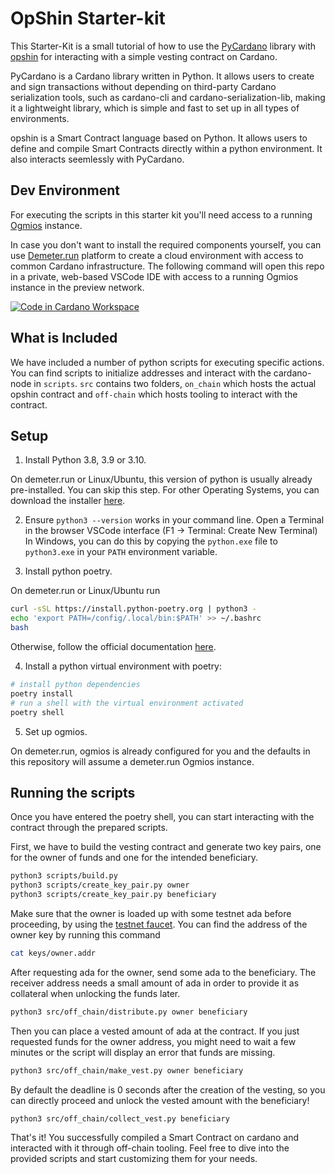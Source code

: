 # OpShin Starter-kit

This Starter-Kit is a small tutorial of how to use the [PyCardano](https://github.com/Python-Cardano/pycardano) library 
with [opshin](https://github.com/OpShin/opshin) for interacting with a simple vesting contract on Cardano.

PyCardano is a Cardano library written in Python. It allows users to create and sign transactions without depending on third-party Cardano serialization tools, such as cardano-cli and cardano-serialization-lib, making it a lightweight library, which is simple and fast to set up in all types of environments.

opshin is a Smart Contract language based on Python. It allows users to define and compile Smart Contracts directly within a python environment.
It also interacts seemlessly with PyCardano.

## Dev Environment

For executing the scripts in this starter kit you'll need access to a running [Ogmios](https://ogmios.dev/) instance.

In case you don't want to install the required components yourself, you can use [Demeter.run](https://demeter.run) platform to create a cloud environment with access to common Cardano infrastructure. The following command will open this repo in a private, web-based VSCode IDE with access to a running Ogmios instance in the preview network.

[![Code in Cardano Workspace](https://demeter.run/code/badge.svg)](https://demeter.run/code?repository=https://github.com/opshin/opshin-starter-kit.git&template=python&source=demeter&key=opshin-starter-kit)


## What is Included

We have included a number of python scripts for executing specific actions.
You can find scripts to initialize addresses and interact with the cardano-node in `scripts`.
`src` contains two folders, `on_chain` which hosts the actual opshin contract and `off-chain` which
hosts tooling to interact with the contract.


## Setup


1. Install Python 3.8, 3.9 or 3.10.

On demeter.run or Linux/Ubuntu, this version of python is usually already pre-installed. You can skip this step.
For other Operating Systems, you can download the installer [here](https://www.python.org/downloads/release/python-3810/).

2. Ensure `python3 --version` works in your command line. Open a Terminal in the browser VSCode interface (F1 -> Terminal: Create New Terminal)
In Windows, you can do this by copying the `python.exe` file to `python3.exe` in your `PATH` environment variable.

3. Install python poetry.

On demeter.run or Linux/Ubuntu run 
```bash
curl -sSL https://install.python-poetry.org | python3 -
echo 'export PATH=/config/.local/bin:$PATH' >> ~/.bashrc
bash
```

Otherwise, follow the official documentation [here](https://python-poetry.org/docs/#installation).


4. Install a python virtual environment with poetry:
```bash
# install python dependencies
poetry install
# run a shell with the virtual environment activated
poetry shell
```

5. Set up ogmios. 

On demeter.run, ogmios is already configured for you and the defaults in this repository will assume a demeter.run Ogmios instance.

## Running the scripts

Once you have entered the poetry shell, you can start interacting with the contract through the prepared scripts.

First, we have to build the vesting contract and generate two key pairs, one for the
owner of funds and one for the intended beneficiary.

```bash
python3 scripts/build.py
python3 scripts/create_key_pair.py owner
python3 scripts/create_key_pair.py beneficiary
```

Make sure that the owner is loaded up with some testnet ada before proceeding,
by using the [testnet faucet](https://docs.cardano.org/cardano-testnet/tools/faucet).
You can find the address of the owner key by running this command

```bash
cat keys/owner.addr
```

After requesting ada for the owner, send some ada to the beneficiary. The receiver address needs a small amount of ada
in order to provide it as collateral when unlocking the funds later.

```bash
python3 src/off_chain/distribute.py owner beneficiary 
```

Then you can place a vested amount of ada at the contract.
If you just requested funds for the owner address, you might need to wait a few minutes or the script will display an error that funds are missing.


```bash
python3 src/off_chain/make_vest.py owner beneficiary 
```

By default the deadline is 0 seconds after the creation of the vesting, so you can directly proceed and unlock
the vested amount with the beneficiary!

```bash
python3 src/off_chain/collect_vest.py beneficiary
```

That's it! You successfully compiled a Smart Contract on cardano and interacted with it through off-chain tooling.
Feel free to dive into the provided scripts and start customizing them for your needs.
